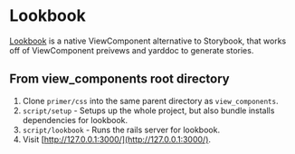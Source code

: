 # Lookbook

[Lookbook](https://github.com/allmarkedup/lookbook) is a native ViewComponent alternative to Storybook, that works off of ViewComponent preivews and yarddoc to generate stories.

## From view_components root directory

1. Clone `primer/css` into the same parent directory as `view_components`.
2. `script/setup` - Setups up the whole project, but also bundle installs dependencies for lookbook.
3. `script/lookbook` - Runs the rails server for lookbook.
4. Visit [http://127.0.0.1:3000/](http://127.0.0.1:3000/).
